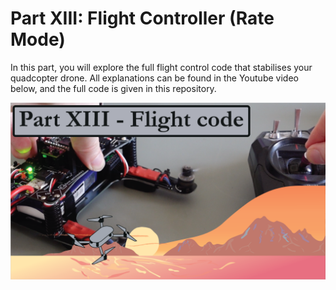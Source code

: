# Part XIII: Flight Controller (Rate Mode)

In this part, you will explore the full flight control code that stabilises your quadcopter drone. All explanations can be found in the Youtube video below, and the full code is given in this repository. 

[![alt text](https://github.com/CarbonAeronautics/FlightControllerRateMode/blob/2bebf29a2ca59249d8c3f0c36ffa1af6077a5b8c/THUMBNAIL_YOUTUBE.png?raw=true)](https://www.youtube.com/watch?v=5HuN9iL-zxU)
